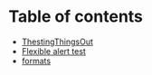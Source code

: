 # Table of contents

* [ThestingThingsOut](README.md)
* [Flexible alert test](flexible-alert-test.md)
* [formats](formats.md)

